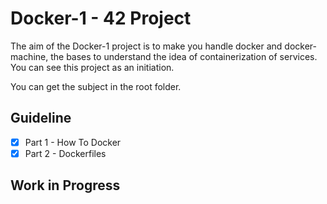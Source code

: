 # Docker-1 - 42 Project

The aim of the Docker-1 project is to make you handle docker and docker-machine, the
bases to understand the idea of containerization of services. You can see this project as
an initiation. 

You can get the subject in the root folder.

## Guideline

- [x] Part 1 - How To Docker
- [x] Part 2 - Dockerfiles

## Work in Progress
